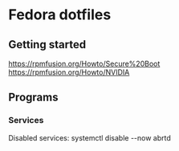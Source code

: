 # Fedora dotfiles


## Getting started
https://rpmfusion.org/Howto/Secure%20Boot <br/>
https://rpmfusion.org/Howto/NVIDIA

## Programs


### Services
Disabled services:
systemctl disable --now abrtd 
